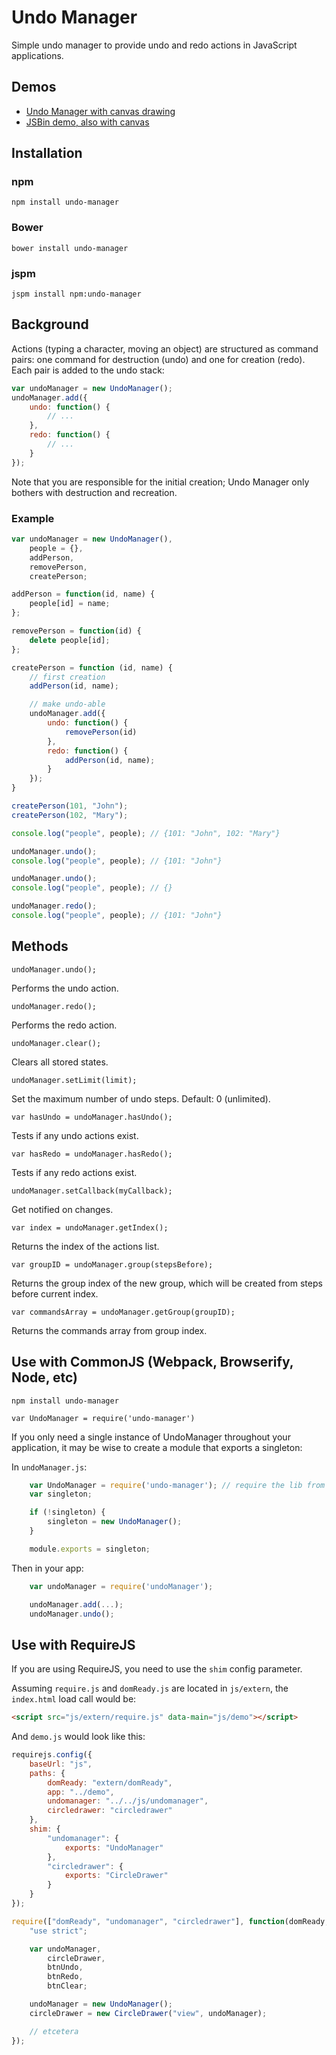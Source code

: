 # Undo Manager

Simple undo manager to provide undo and redo actions in JavaScript applications.


## Demos

* [Undo Manager with  canvas drawing](http://arthurclemens.github.com/Javascript-Undo-Manager/)
* [JSBin demo, also with canvas](http://jsbin.com/tidibi/edit?js,output)


## Installation

### npm

`npm install undo-manager`

### Bower

`bower install undo-manager`

### jspm

`jspm install npm:undo-manager`


## Background

Actions (typing a character, moving an object) are structured as command pairs: one command for destruction (undo)  and one for creation (redo). Each pair is added to the undo stack:

~~~javascript
var undoManager = new UndoManager();
undoManager.add({
    undo: function() {
        // ...
    },
    redo: function() {
        // ...
    }
});
~~~

Note that you are responsible for the initial creation; Undo Manager only bothers with destruction and recreation.

### Example

~~~javascript
var undoManager = new UndoManager(),
    people = {},
    addPerson,
    removePerson,
    createPerson;        

addPerson = function(id, name) {
    people[id] = name;
};

removePerson = function(id) {
    delete people[id];
};

createPerson = function (id, name) {
    // first creation
    addPerson(id, name);

    // make undo-able
    undoManager.add({
        undo: function() {
            removePerson(id)
        },
        redo: function() {
            addPerson(id, name);
        }
    });
}

createPerson(101, "John");
createPerson(102, "Mary");

console.log("people", people); // {101: "John", 102: "Mary"}

undoManager.undo();
console.log("people", people); // {101: "John"}

undoManager.undo();
console.log("people", people); // {}

undoManager.redo();
console.log("people", people); // {101: "John"}
~~~


## Methods

    undoManager.undo();

Performs the undo action.


    undoManager.redo();

Performs the redo action.


    undoManager.clear();

Clears all stored states.


	undoManager.setLimit(limit);

Set the maximum number of undo steps. Default: 0 (unlimited).


	var hasUndo = undoManager.hasUndo();

Tests if any undo actions exist.


    var hasRedo = undoManager.hasRedo();

Tests if any redo actions exist.


	undoManager.setCallback(myCallback);

Get notified on changes.


    var index = undoManager.getIndex();

Returns the index of the actions list.


    var groupID = undoManager.group(stepsBefore);

Returns the group index of the new group, which will be created from steps before current index.


    var commandsArray = undoManager.getGroup(groupID);

Returns the commands array from group index.



## Use with CommonJS (Webpack, Browserify, Node, etc)

`npm install undo-manager`

`var UndoManager = require('undo-manager')`

If you only need a single instance of UndoManager throughout your application, it may be wise to create a module that exports a singleton:

In `undoManager.js`:

~~~javascript
    var UndoManager = require('undo-manager'); // require the lib from node_modules
    var singleton;

    if (!singleton) {
        singleton = new UndoManager();
    }

    module.exports = singleton;
~~~

Then in your app:

~~~javascript
    var undoManager = require('undoManager');

    undoManager.add(...);
    undoManager.undo();
~~~


## Use with RequireJS

If you are using RequireJS, you need to use the ``shim`` config parameter.

Assuming ``require.js`` and ``domReady.js`` are located in ``js/extern``, the ``index.html`` load call would be:

~~~html
<script src="js/extern/require.js" data-main="js/demo"></script>
~~~

And ``demo.js`` would look like this:

~~~javascript
requirejs.config({
    baseUrl: "js",
    paths: {
        domReady: "extern/domReady",
        app: "../demo",
        undomanager: "../../js/undomanager",
        circledrawer: "circledrawer"
    },
    shim: {
        "undomanager": {
            exports: "UndoManager"
        },
        "circledrawer": {
            exports: "CircleDrawer"
        }
    }
});

require(["domReady", "undomanager", "circledrawer"], function(domReady, UndoManager, CircleDrawer) {
    "use strict";

    var undoManager,
        circleDrawer,
        btnUndo,
        btnRedo,
        btnClear;

    undoManager = new UndoManager();
    circleDrawer = new CircleDrawer("view", undoManager);

    // etcetera
});
~~~
